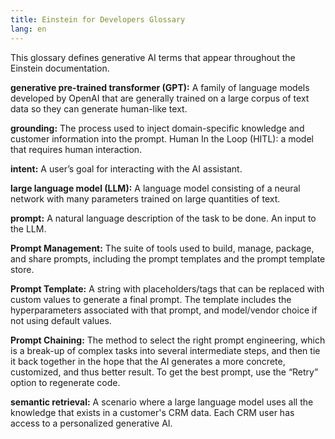 ```yaml
---
title: Einstein for Developers Glossary
lang: en
---
```


This glossary defines generative AI terms that appear throughout the Einstein documentation.

**generative pre-trained transformer (GPT):** A family of language models developed by OpenAI that are generally trained on a large corpus of text data so they can generate human-like text.

**grounding:** The process used to inject domain-specific knowledge and customer information into the prompt.
Human In the Loop (HITL): a model that requires human interaction.

**intent:** A user’s goal for interacting with the AI assistant.

**large language model (LLM):** A language model consisting of a neural network with many parameters trained on large quantities of text.

**prompt:** A natural language description of the task to be done. An input to the LLM.

**Prompt Management:** The suite of tools used to build, manage, package, and share prompts, including the prompt templates and the prompt template store.

**Prompt Template:** A string with placeholders/tags that can be replaced with custom values to generate a final prompt. The template includes the hyperparameters associated with that prompt, and model/vendor choice if not using default values.

**Prompt Chaining:** The method to select the right prompt engineering, which is a break-up of complex tasks into several intermediate steps, and then tie it back together in the hope that the AI generates a more concrete, customized, and thus better result. To get the best prompt, use the “Retry” option to regenerate code.

**semantic retrieval:** A scenario where a large language model uses all the knowledge that exists in a customer's CRM data. Each CRM user has access to a personalized generative AI.
